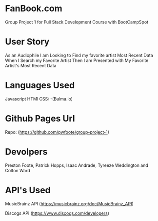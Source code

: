 # FanBook.com
Group Project 1 for Full Stack Development Course with BootCampSpot

# User Story
As an Audiophile I am Looking to Find my favorite artist Most Recent Data 
When I Search my Favorite Artist 
Then I am Presented with My Favorite Artist's Most Recent Data

# Languages Used
Javascript HTMl CSS:
                    -(Bulma.io)

# Github Pages Url
Repo: (https://github.com/pwfoote/group-project-1)

# Devolpers
Preston Foote, Patrick Hopps, Isaac Andrade, Tyreeze Weddington and Colton Ward

# API's Used
MusicBrainz API
(https://musicbrainz.org/doc/MusicBrainz_API)

Discogs API
(https://www.discogs.com/developers)